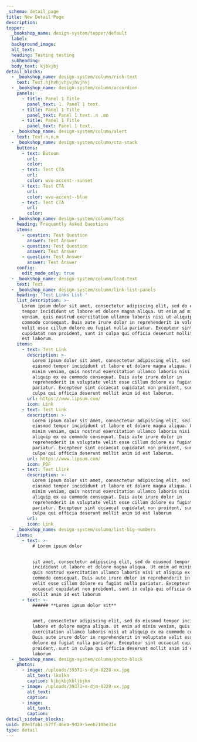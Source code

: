 ```yaml
---
_schema: detail_page
title: New Detail Page
description:
topper:
  _bookshop_name: design-system/topper/default
  label:
  background_image:
  alt_text:
  heading: Testing testing
  subheading:
  body_text: kjbkjbj
detail_blocks:
  - _bookshop_name: design-system/column/rich-text
    text: Text.hjhvhjvhjvjhvjhvj
  - _bookshop_name: design-system/column/accordion
    panels:
      - title: Panel 1 Title
        panel_text: 1. Panel 1 text.
      - title: Panel 1 Title
        panel_text: Panel 1 text.,n ,mn
      - title: Panel 1 Title
        panel_text: Panel 1 text.
  - _bookshop_name: design-system/column/alert
    text: Text.n,n,m
  - _bookshop_name: design-system/column/cta-stack
    buttons:
      - text: Butoon
        url:
        color:
      - text: Test CTA
        url:
        color: wvu-accent--sunset
      - text: Test CTA
        url:
        color: wvu-accent--blue
      - text: Test CTA
        url:
        color:
  - _bookshop_name: design-system/column/faqs
    heading: Frequently Asked Questions
    items:
      - question: Test Question
        answer: Test Answer
      - question: Test Question
        answer: Test Answer
      - question: Test Answer
        answer: Test Answer
    config:
      edit_mode_only: true
  - _bookshop_name: design-system/column/lead-text
    text: Text.
  - _bookshop_name: design-system/column/link-list-panels
    heading: 'Test Links List '
    list_description: >-
      Lorem ipsum dolor sit amet, consectetur adipiscing elit, sed do eiusmod
      tempor incididunt ut labore et dolore magna aliqua. Ut enim ad minim
      veniam, quis nostrud exercitation ullamco laboris nisi ut aliquip ex ea
      commodo consequat. Duis aute irure dolor in reprehenderit in voluptate
      velit esse cillum dolore eu fugiat nulla pariatur. Excepteur sint occaecat
      cupidatat non proident, sunt in culpa qui officia deserunt mollit anim id
      est laborum.
    items:
      - text: Test Link
        description: >-
          Lorem ipsum dolor sit amet, consectetur adipiscing elit, sed do
          eiusmod tempor incididunt ut labore et dolore magna aliqua. Ut enim ad
          minim veniam, quis nostrud exercitation ullamco laboris nisi ut
          aliquip ex ea commodo consequat. Duis aute irure dolor in
          reprehenderit in voluptate velit esse cillum dolore eu fugiat nulla
          pariatur. Excepteur sint occaecat cupidatat non proident, sunt in
          culpa qui officia deserunt mollit anim id est laborum.
        url: https://www.lipsum.com/
        icon: Link
      - text: Test Link
        description: >-
          Lorem ipsum dolor sit amet, consectetur adipiscing elit, sed do
          eiusmod tempor incididunt ut labore et dolore magna aliqua. Ut enim ad
          minim veniam, quis nostrud exercitation ullamco laboris nisi ut
          aliquip ex ea commodo consequat. Duis aute irure dolor in
          reprehenderit in voluptate velit esse cillum dolore eu fugiat nulla
          pariatur. Excepteur sint occaecat cupidatat non proident, sunt in
          culpa qui officia deserunt mollit anim id est laborum.
        url: https://www.lipsum.com/
        icon: PDF
      - text: Test Llink
        description: >-
          Lorem ipsum dolor sit amet, consectetur adipiscing elit, sed do
          eiusmod tempor incididunt ut labore et dolore magna aliqua. Ut enim ad
          minim veniam, quis nostrud exercitation ullamco laboris nisi ut
          aliquip ex ea commodo consequat. Duis aute irure dolor in
          reprehenderit in voluptate velit esse cillum dolore eu fugiat nulla
          pariatur. Excepteur sint occaecat cupidatat non proident, sunt in
          culpa qui officia deserunt mollit anim id est laborum
        url:
        icon: Link
  - _bookshop_name: design-system/column/list-big-numbers
    items:
      - text: >-
          # Lorem ipsum dolor


          sit amet, consectetur adipiscing elit, sed do eiusmod tempor
          incididunt ut labore et dolore magna aliqua. Ut enim ad minim veniam,
          quis nostrud exercitation ullamco laboris nisi ut aliquip ex ea
          commodo consequat. Duis aute irure dolor in reprehenderit in voluptate
          velit esse cillum dolore eu fugiat nulla pariatur. Excepteur sint
          occaecat cupidatat non proident, sunt in culpa qui officia deserunt
          mollit anim id est laborum
      - text: >-
          ###### **Lorem ipsum dolor sit**


          amet, consectetur adipiscing elit, sed do eiusmod tempor incididunt ut
          labore et dolore magna aliqua. Ut enim ad minim veniam, quis nostrud
          exercitation ullamco laboris nisi ut aliquip ex ea commodo consequat.
          Duis aute irure dolor in reprehenderit in voluptate velit esse cillum
          dolore eu fugiat nulla pariatur. Excepteur sint occaecat cupidatat non
          proident, sunt in culpa qui officia deserunt mollit anim id est
          laborum
  - _bookshop_name: design-system/column/photo-block
    photos:
      - image: /uploads/39371-s-djm-0228-xx.jpg
        alt_text: lknlkn
        caption: kjbjkbjkbljbjkn
      - image: /uploads/39371-s-djm-0228-xx.jpg
        alt_text:
        caption:
      - image:
        alt_text:
        caption:
detail_sidebar_blocks:
uuid: 89e1fab1-67ff-46ea-9d29-5eeb710be31e
type: detail
---
```

